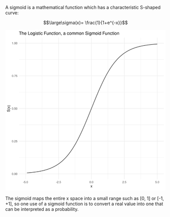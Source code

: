 A sigmoid is a mathematical function which has a characteristic S-shaped curve:

$$\large\sigma(x)= \frac{1}{1+e^{-x}}$$


![](../z_images/Pasted%20image%2020230606145350.png)

The sigmoid maps the entire x space into a small range such as [0, 1] or [-1, +1], so one use of a sigmoid function is to convert a real value into one that can be interpreted as a probability.
